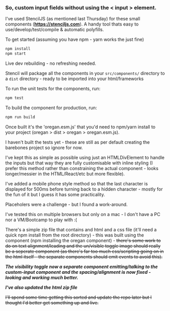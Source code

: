 ### So, custom input fields without using the < input > element.

I've used StencilJS (as mentioned last Thursday) for these small components (**https://stenciljs.com**). A handy tool thats easy to use/develop/test/compile & automatic polyfills. 


To get started (assuming you have npm - yarn works the just fine)

```bash
npm install
npm start
```

Live dev rebuilding - no refreshing needed.

Stencil will package all the components in your ```src/components/``` directory to a ```dist``` directory - ready to be imported into your html/frameworks

To run the unit tests for the components, run:
```bash
npm test
```

To build the component for production, run:

```bash
npm run build
```

Once built it's the 'oregan.esm.js' that you'd need to npm/yarn install to your project (oregan > dist > oregan > oregan.esm.js).

I haven't built the tests yet - these are still as per default creating the barebones project so ignore for now.

I've kept this as simple as possible using just an HTMLDivElement to handle the inputs but that way they are fully customisable with inline styling (I prefer this method rather than constraining the actual component - looks longer/messier in the HTML/React/etc but more flexible).

I've added a mobile phone style method so that the last character is displayed for 500ms before turning back to a hidden character - mostly for the fun of it but I guess it has some practicality.

Placeholers were a challenge - but I found a work-around.

I've tested this on multiple browsers but only on a mac - I don't have a PC nor a VM/Bootcamp to play with :(

There's a simple zip file that contains and html and a css file (it'll need a quick npm install from the root directory) - this was built using the component (npm installing the oregan component) - ~~there's some work to do on text alignment/leading and the un/visible toggle image should really be a seperate component (as there's far too much css/scripting going on in the html itself - the separate components should emit events to avoid this).~~

_**The visibility toggle now a separate component emitting/talking to the custom-input component and the spacing/alignment is now fixed - looking and working much better.**_

_**I've also updated the html zip file**_

~~I'll spend some time getting this sorted and update the repo later but I thought I'd better get something up and live.~~
